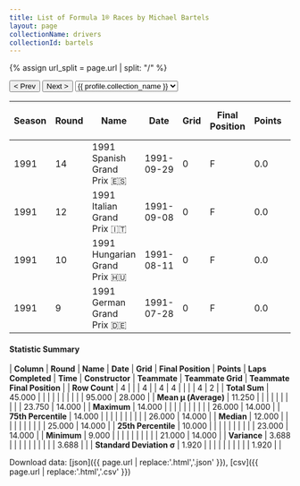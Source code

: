 ```yaml
---
title: List of Formula 1® Races by Michael Bartels
layout: page
collectionName: drivers
collectionId: bartels
---
```


{% assign url_split = page.url | split: "/" %}
<div id="collection-navigation">
<button onclick="selector.options[selector.selectedIndex-1].value && (window.location = selector.options[selector.selectedIndex-1].value);">&lt; Prev</button>
<button onclick="selector.options[selector.selectedIndex+1].value && (window.location = selector.options[selector.selectedIndex+1].value);">Next &gt;</button>
<select id="selector" onchange="this.options[this.selectedIndex].value && (window.location = this.options[this.selectedIndex].value);">
  {% for collectionId in site.data[page.collectionName].refs %}
    {% if collectionId == page.collectionId %}
      {% assign selected = "selected" %}
    {% else %}
      {% assign selected = "" %}
    {% endif %}
    {% assign profile = site.data[page.collectionName][collectionId].profile %}
    <option value="/f1/{{ page.collectionName }}/{{ collectionId }}/{{ url_split[4] }}" {{ selected }}>{{ profile.collection_name }}</option>
  {% endfor %}
</select>
</div>

| Season | Round | Name | Date | Grid | Final Position | Points | Laps Completed | Time | Constructor | Teammate | Teammate Grid | Teammate Final Position |
|--|--|--|--|--|--|--|--|--|--|--|--|--|
| 1991 | 14 | 1991 Spanish Grand Prix 🇪🇸 | 1991-09-29 | 0 | F | 0.0 | 0 |   | Team Lotus 🇬🇧 | [Mika Häkkinen 🇫🇮](/f1/drivers/hakkinen) | 21 | R |
| 1991 | 12 | 1991 Italian Grand Prix 🇮🇹 | 1991-09-08 | 0 | F | 0.0 | 0 |   | Team Lotus 🇬🇧 | [Mika Häkkinen 🇫🇮](/f1/drivers/hakkinen) | 25 | 14 |
| 1991 | 10 | 1991 Hungarian Grand Prix 🇭🇺 | 1991-08-11 | 0 | F | 0.0 | 0 |   | Team Lotus 🇬🇧 | [Mika Häkkinen 🇫🇮](/f1/drivers/hakkinen) | 26 | 14 |
| 1991 | 9 | 1991 German Grand Prix 🇩🇪 | 1991-07-28 | 0 | F | 0.0 | 0 |   | Team Lotus 🇬🇧 | [Mika Häkkinen 🇫🇮](/f1/drivers/hakkinen) | 23 | R |

#### Statistic Summary

| **Column** | **Round** | **Name** | **Date** | **Grid** | **Final Position** | **Points** | **Laps Completed** | **Time** | **Constructor** | **Teammate** | **Teammate Grid** | **Teammate Final Position** |
| **Row Count** | 4 |  |  | 4 |  | 4 | 4 |  |  |  | 4 | 2 |
| **Total Sum** | 45.000 |  |  |  |  |  |  |  |  |  | 95.000 | 28.000 |
| **Mean μ (Average)** | 11.250 |  |  |  |  |  |  |  |  |  | 23.750 | 14.000 |
| **Maximum** | 14.000 |  |  |  |  |  |  |  |  |  | 26.000 | 14.000 |
| **75th Percentile** | 14.000 |  |  |  |  |  |  |  |  |  | 26.000 | 14.000 |
| **Median** | 12.000 |  |  |  |  |  |  |  |  |  | 25.000 | 14.000 |
| **25th Percentile** | 10.000 |  |  |  |  |  |  |  |  |  | 23.000 | 14.000 |
| **Minimum** | 9.000 |  |  |  |  |  |  |  |  |  | 21.000 | 14.000 |
| **Variance** | 3.688 |  |  |  |  |  |  |  |  |  | 3.688 |  |
| **Standard Deviation σ** | 1.920 |  |  |  |  |  |  |  |  |  | 1.920 |  |

Download data: [json]({{ page.url | replace:'.html','.json' }}), [csv]({{ page.url | replace:'.html','.csv' }})
